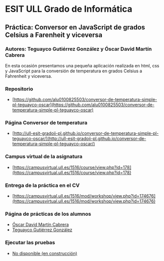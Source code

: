 # ESIT ULL Grado de Informática

## Práctica: Conversor en JavaScript de grados Celsius a Farenheit y viceversa

### Autores: Teguayco Gutiérrez González y Óscar David Martín Cabrera

 En esta ocasión presentamos una pequeña aplicación realizada en html, css y JavaScript para la conversión de temperatura en grados Celsius a Fahrenheit y viceversa.

### Repositorio

* [https://github.com/alu0100825503/conversor-de-temperatura-simple-pl-teguayco-oscar](https://github.com/alu0100825503/conversor-de-temperatura-simple-pl-teguayco-oscar)

### Página Conversor de temperatura

* [http://ull-esit-gradoii-pl.github.io/conversor-de-temperatura-simple-pl-teguayco-oscar/](http://ull-esit-gradoii-pl.github.io/conversor-de-temperatura-simple-pl-teguayco-oscar/)

### Campus virtual de la asignatura

* [https://campusvirtual.ull.es/1516/course/view.php?id=178](https://campusvirtual.ull.es/1516/course/view.php?id=178) 


### Entrega de la práctica en el CV

* [https://campusvirtual.ull.es/1516/mod/workshop/view.php?id=174676](https://campusvirtual.ull.es/1516/mod/workshop/view.php?id=174676)

### Página de prácticas de los alumnos

* [Óscar David Martín Cabrera](oscar-dmc.github.io)
* [Teguayco Gutiérrez González](alu0100825503.github.io)

### Ejecutar las pruebas

* [No disponible (en construcción)]()
